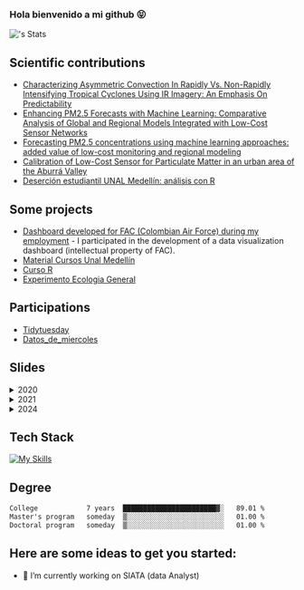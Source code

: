 ### Hola bienvenido a mi github :stuck_out_tongue_closed_eyes:

![<Duvancho321>'s Stats](https://github-readme-stats.vercel.app/api?username=Duvancho321&theme=vue-dark&show_icons=true&hide_border=true&count_private=true)


## Scientific contributions
- [Characterizing Asymmetric Convection In Rapidly Vs. Non-Rapidly Intensifying Tropical Cyclones Using IR Imagery: An Emphasis On Predictability](https://ams.confex.com/ams/105ANNUAL/meetingapp.cgi/Paper/450758)
- [Enhancing PM2.5 Forecasts with Machine Learning: Comparative Analysis of Global and Regional Models Integrated with Low-Cost Sensor Networks](https://ams.confex.com/ams/105ANNUAL/meetingapp.cgi/Paper/450817)
- [Forecasting PM2.5 concentrations using machine learning approaches: added value of low-cost monitoring and regional modeling](https://meetingorganizer.copernicus.org/EGU24/EGU24-1214.html)
- [Calibration of Low-Cost Sensor for Particulate Matter in an urban area of the Aburrá Valley](https://ieeexplore.ieee.org/document/9703400)
- [Deserción estudiantil UNAL Medellín: análisis con R](https://github.com/rday-colombia/2019/blob/main/documentos/Memorias/Loaiza%20et%20al.(2019).pdf)

## Some projects
- [Dashboard developed for FAC (Colombian Air Force) during my employment](https://simfac.fac.mil.co/dashboard/) - I participated in the development of a data visualization dashboard (intellectual property of FAC).
- [Material Cursos Unal Medellín](https://duvancho321.github.io/Material-Unal/)
- [Curso R](https://github.com/Duvancho321/Curso_R)
- [Experimento Ecologia General](https://duvancho321.github.io/EcologiaGeneral/)

## Participations
- [Tidytuesday](https://github.com/Duvancho321/Tidyuesday)
- [Datos_de_miercoles](https://github.com/Duvancho321/Datos_de_miercoles)

## Slides
<details>
<summary>
2020
</summary>

-   <a href="https://duvancho321.github.io/presentaciones/AMET/am.html" target="_blank">Presentación
    AMET : Basico R y Python</a>

</details>
<details>
<summary>
2021
</summary>

-   <a href="https://duvancho321.github.io/presentaciones/SIATA/R1.html" target="_blank">Presentación
    SIATA : Rstudio, Rmarkdown</a>
-   <a href="https://duvancho321.github.io/presentaciones/SIATA/R2.html" target="_blank">Presentación
    SIATA : Rmarkdown</a>
-   <a href="https://duvancho321.github.io/presentaciones/SIATA/R3.html" target="_blank">Presentación
    SIATA : Flexdashboard</a>

</details>

<details>

<summary>2024 </summary>

  - <a href="https://duvancho321.github.io/presentaciones/UNAL/CIVCC_DuvanNieves_Final.pdf" target="_blank">Presentación
    II Congreso Internacional De Variabilidad y Cambio Climático :
    DINÁMICA DE ESTRUCTURAS CONVECTIVAS EN CICLONES TROPICALES: UN
    ESTUDIO MULTIDIMENSIONAL DE CASOS DE INTENSIFICACIÓN RÁPIDA Y NO
    RÁPIDA USANDO IMÁGENES SATELITALES INFRARROJAS DE ALTA RESOLUCIÓN
    </a>

</details>

## Tech Stack
[![My Skills](https://skillicons.dev/icons?i=linux,bash,ubuntu,py,r,mysql,postgres,latex,html,css,vscode)](https://skillicons.dev)

## Degree
```txt
College            7 years  ███████████████████████▓░   89.01 %
Master's program   someday  ▒░░░░░░░░░░░░░░░░░░░░░░░░   01.00 %
Doctoral program   someday  ▒░░░░░░░░░░░░░░░░░░░░░░░░   01.00 %
```

## Here are some ideas to get you started:

- 🔭 I’m currently working on SIATA (data Analyst)

<!-- 

<p align="center">
  <img src="https://spotify-github-profile.vercel.app/api/view?uid=11147618695&cover_image=true&theme=novatorem&show_offline=true&background_color=121212&interchange=false&bar_color=53b14f&bar_color_cover=false">
</p>

<p align="center">
  <img src="https://spotify-recently-played-readme.vercel.app/api?user=11147618695&count=5">
</p>


- 🌱 I’m currently learning ...
- 👯 I’m looking to collaborate on ...
- 🤔 I’m looking for help with ...
- 💬 Ask me about ...
- 📫 How to reach me: ...
- 😄 Pronouns: ...
- ⚡ Fun fact: ...


-->
